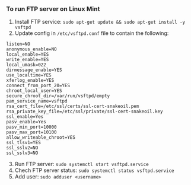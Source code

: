 ### To run FTP server on Linux Mint

1. Install FTP service: `sudo apt-get update && sudo apt-get install -y vsftpd`
2. Update config in `/etc/vsftpd.conf` file to contain the following:

```
listen=NO
anonymous_enable=NO
local_enable=YES
write_enable=YES
local_umask=022
dirmessage_enable=YES
use_localtime=YES
xferlog_enable=YES
connect_from_port_20=YES
chroot_local_user=YES
secure_chroot_dir=/var/run/vsftpd/empty
pam_service_name=vsftpd
rsa_cert_file=/etc/ssl/certs/ssl-cert-snakeoil.pem
rsa_private_key_file=/etc/ssl/private/ssl-cert-snakeoil.key
ssl_enable=Yes
pasv_enable=Yes
pasv_min_port=10000
pasv_max_port=10100
allow_writeable_chroot=YES
ssl_tlsv1=YES
ssl_sslv2=NO
ssl_sslv3=NO
```

3. Run FTP server: `sudo systemctl start vsftpd.service`
4. Chech FTP server status: `sudo systemctl status vsftpd.service`
5. Add user: `sudo adduser <username>`
